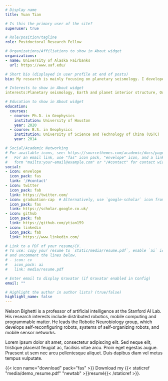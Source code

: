 ```yaml
---
# Display name
title: Yuan Tian

# Is this the primary user of the site?
superuser: true

# Role/position/tagline
role: Postdoctoral Research Fellow

# Organizations/Affiliations to show in About widget
organizations:
- name: University of Alaska Fairbanks
  url: https://www.uaf.edu/

# Short bio (displayed in user profile at end of posts)
bio: My research is mainly focusing on planetary seismology. I developed my own Matlab seismic modeling code using Boundary element Method (BEM). I also use other modeling codes like AxisSEM. I can derive analytical solution for simple finite body. I’m familiar with normal modes, which could be important in planetary research. I can use parallel computing and GPU to accelerate my code. 

# Interests to show in About widget
interests:Planetary seismology, Earth and planet interior structure, Orbital evolution of moons, Planet early accretion, Surface process of small bodies, Earthquake detection, Seismic wavefield modeling, High performance computing, Data science.

# Education to show in About widget
education:
  courses:
  - course: Ph.D. in Geophysics
    institution: University of Houston
    year: 2020
  - course: B.S. in Geophysics
    institution: University of Science and Technology of China (USTC)	
    year: 2014

# Social/Academic Networking
# For available icons, see: https://sourcethemes.com/academic/docs/page-builder/#icons
#   For an email link, use "fas" icon pack, "envelope" icon, and a link in the
#   form "mailto:your-email@example.com" or "/#contact" for contact widget.
social:
- icon: envelope
  icon_pack: fas
  link: '/#contact'
- icon: twitter
  icon_pack: fab
  link: https://twitter.com/
- icon: graduation-cap  # Alternatively, use `google-scholar` icon from `ai` icon pack
  icon_pack: fas
  link: https://scholar.google.co.uk/
- icon: github
  icon_pack: fab
  link: https://github.com/ytian159
- icon: linkedin
  icon_pack: fab
  link: https://www.linkedin.com/

# Link to a PDF of your resume/CV.
# To use: copy your resume to `static/media/resume.pdf`, enable `ai` icons in `params.toml`, 
# and uncomment the lines below.
# - icon: cv
#   icon_pack: ai
#   link: media/resume.pdf

# Enter email to display Gravatar (if Gravatar enabled in Config)
email: ""

# Highlight the author in author lists? (true/false)
highlight_name: false
---
```


Nelson Bighetti is a professor of artificial intelligence at the Stanford AI Lab. His research interests include distributed robotics, mobile computing and programmable matter. He leads the Robotic Neurobiology group, which develops self-reconfiguring robots, systems of self-organizing robots, and mobile sensor networks.

Lorem ipsum dolor sit amet, consectetur adipiscing elit. Sed neque elit, tristique placerat feugiat ac, facilisis vitae arcu. Proin eget egestas augue. Praesent ut sem nec arcu pellentesque aliquet. Duis dapibus diam vel metus tempus vulputate.

{{< icon name="download" pack="fas" >}} Download my {{< staticref "media/demo_resume.pdf" "newtab" >}}resumé{{< /staticref >}}.
